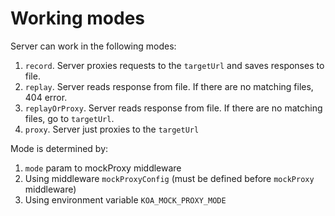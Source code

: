 # Working modes

Server can work in the following modes:

1. `record`. Server proxies requests to the `targetUrl` and saves responses to file.
2. `replay`. Server reads response from file. If there are no matching files, 404 error.
3. `replayOrProxy`. Server reads response from file. If there are no matching files, go to `targetUrl`.
4. `proxy`. Server just proxies to the `targetUrl`

Mode is determined by:
1. `mode` param to mockProxy middleware
2. Using middleware `mockProxyConfig` (must be defined before `mockProxy` middleware)
3. Using environment variable `KOA_MOCK_PROXY_MODE`
